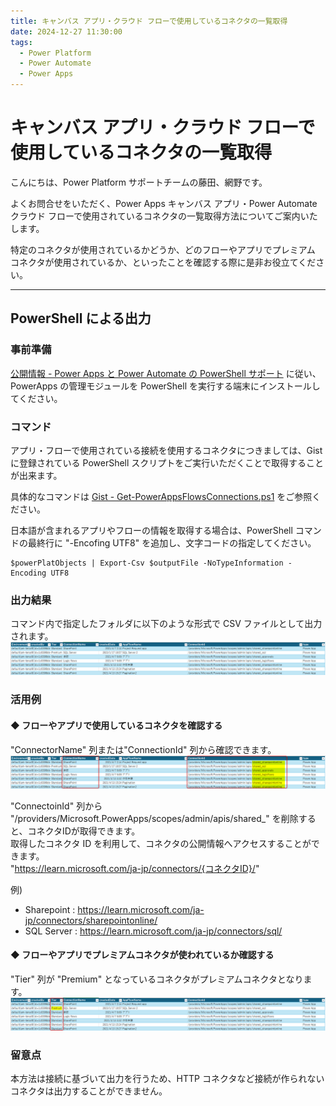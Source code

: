 ```yaml
---
title: キャンバス アプリ・クラウド フローで使用しているコネクタの一覧取得
date: 2024-12-27 11:30:00
tags:
  - Power Platform
  - Power Automate
  - Power Apps
---
```


# キャンバス アプリ・クラウド フローで使用しているコネクタの一覧取得

こんにちは、Power Platform サポートチームの藤田、網野です。  

よくお問合せをいただく、Power Apps キャンバス アプリ・Power Automate クラウド フローで使用されているコネクタの一覧取得方法についてご案内いたします。

特定のコネクタが使用されているかどうか、どのフローやアプリでプレミアム コネクタが使用されているか、といったことを確認する際に是非お役立てください。
<!-- more -->

---
## PowerShell による出力
### 事前準備
[公開情報 - Power Apps と Power Automate の PowerShell サポート](https://learn.microsoft.com/ja-jp/power-platform/admin/powerapps-powershell#cmdlets) に従い、PowerApps の管理モジュールを PowerShell を実行する端末にインストールしてください。

### コマンド
アプリ・フローで使用されている接続を使用するコネクタにつきましては、Gist に登録されている PowerShell スクリプトをご実行いただくことで取得することが出来ます。

具体的なコマンドは [Gist - Get-PowerAppsFlowsConnections.ps1](https://gist.github.com/jameswh3/b1ddca1705a1e747ce3c8453e1f6dc7e) をご参照ください。

日本語が含まれるアプリやフローの情報を取得する場合は、PowerShell コマンドの最終行に "-Encofing UTF8" を追加し、文字コードの指定してください。
```
$powerPlatObjects | Export-Csv $outputFile -NoTypeInformation -Encoding UTF8
```

### 出力結果
コマンド内で指定したフォルダに以下のような形式で CSV ファイルとして出力されます。
![](./list-connectors-used-by-apps-and-flows/csv.png)

### 活用例
#### ◆ フローやアプリで使用しているコネクタを確認する
"ConnectorName" 列または"ConnectionId" 列から確認できます。
![](./list-connectors-used-by-apps-and-flows/csv-connector.png)

"ConnectoinId" 列から "/providers/Microsoft.PowerApps/scopes/admin/apis/shared_" を削除すると、コネクタIDが取得できます。  
取得したコネクタ ID を利用して、コネクタの公開情報へアクセスすることができます。  
"https://learn.microsoft.com/ja-jp/connectors/{コネクタID}/"  

例)
* Sharepoint : https://learn.microsoft.com/ja-jp/connectors/sharepointonline/  
* SQL Server : https://learn.microsoft.com/ja-jp/connectors/sql/  

#### ◆ フローやアプリでプレミアムコネクタが使われているか確認する
"Tier" 列が "Premium" となっているコネクタがプレミアムコネクタとなります。
![](./list-connectors-used-by-apps-and-flows/csv-premium.png)


### 留意点
本方法は接続に基づいて出力を行うため、HTTP コネクタなど接続が作られないコネクタは出力することができません。




